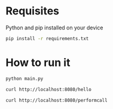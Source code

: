 # Requisites
Python and pip installed on your device

```bash
pip install -r requirements.txt
```

# How to run it
```bash
python main.py
```
```bash
curl http://localhost:8080/hello
```
```bash
curl http://localhost:8080/performcall
```